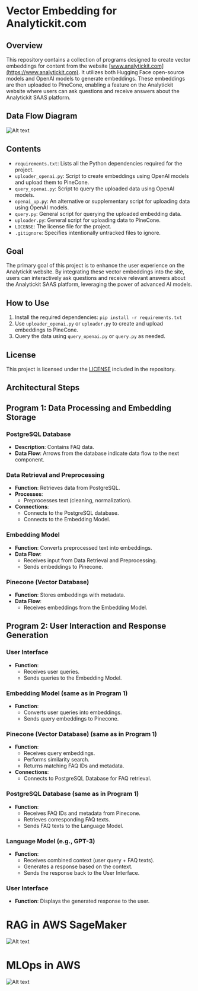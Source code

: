 # Vector Embedding for Analytickit.com

## Overview
This repository contains a collection of programs designed to create vector embeddings for content from the website [www.analytickit.com](https://www.analytickit.com). It utilizes both Hugging Face open-source models and OpenAI models to generate embeddings. These embeddings are then uploaded to PineCone, enabling a feature on the Analytickit website where users can ask questions and receive answers about the Analytickit SAAS platform.

## Data Flow Diagram
![Alt text](image.png)

## Contents
- `requirements.txt`: Lists all the Python dependencies required for the project.
- `uploader_openai.py`: Script to create embeddings using OpenAI models and upload them to PineCone.
- `query_openai.py`: Script to query the uploaded data using OpenAI models.
- `openai_up.py`: An alternative or supplementary script for uploading data using OpenAI models.
- `query.py`: General script for querying the uploaded embedding data.
- `uploader.py`: General script for uploading data to PineCone.
- `LICENSE`: The license file for the project.
- `.gitignore`: Specifies intentionally untracked files to ignore.

## Goal
The primary goal of this project is to enhance the user experience on the Analytickit website. By integrating these vector embeddings into the site, users can interactively ask questions and receive relevant answers about the Analytickit SAAS platform, leveraging the power of advanced AI models.

## How to Use
1. Install the required dependencies: `pip install -r requirements.txt`
2. Use `uploader_openai.py` or `uploader.py` to create and upload embeddings to PineCone.
3. Query the data using `query_openai.py` or `query.py` as needed.

## License
This project is licensed under the [LICENSE](LICENSE) included in the repository.

## Architectural Steps
## Program 1: Data Processing and Embedding Storage

### PostgreSQL Database
- **Description**: Contains FAQ data.
- **Data Flow**: Arrows from the database indicate data flow to the next component.

### Data Retrieval and Preprocessing
- **Function**: Retrieves data from PostgreSQL.
- **Processes**:
  - Preprocesses text (cleaning, normalization).
- **Connections**:
  - Connects to the PostgreSQL database.
  - Connects to the Embedding Model.

### Embedding Model
- **Function**: Converts preprocessed text into embeddings.
- **Data Flow**:
  - Receives input from Data Retrieval and Preprocessing.
  - Sends embeddings to Pinecone.

### Pinecone (Vector Database)
- **Function**: Stores embeddings with metadata.
- **Data Flow**:
  - Receives embeddings from the Embedding Model.

## Program 2: User Interaction and Response Generation

### User Interface
- **Function**:
  - Receives user queries.
  - Sends queries to the Embedding Model.

### Embedding Model (same as in Program 1)
- **Function**:
  - Converts user queries into embeddings.
  - Sends query embeddings to Pinecone.

### Pinecone (Vector Database) (same as in Program 1)
- **Function**:
  - Receives query embeddings.
  - Performs similarity search.
  - Returns matching FAQ IDs and metadata.
- **Connections**:
  - Connects to PostgreSQL Database for FAQ retrieval.

### PostgreSQL Database (same as in Program 1)
- **Function**:
  - Receives FAQ IDs and metadata from Pinecone.
  - Retrieves corresponding FAQ texts.
  - Sends FAQ texts to the Language Model.

### Language Model (e.g., GPT-3)
- **Function**:
  - Receives combined context (user query + FAQ texts).
  - Generates a response based on the context.
  - Sends the response back to the User Interface.

### User Interface
- **Function**: Displays the generated response to the user.

# RAG in AWS SageMaker
![Alt text](RAG-SageMaker.png)

# MLOps in AWS
![Alt text](aws_mlops.png)